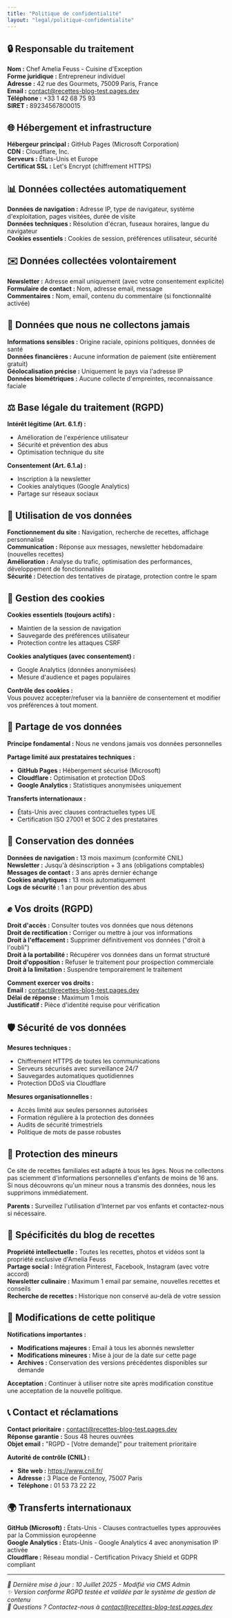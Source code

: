 ```yaml
---
title: "Politique de confidentialité"
layout: "legal/politique-confidentialite"
---
```



## 🔒 Responsable du traitement

**Nom :** Chef Amelia Feuss - Cuisine d'Exception  
**Forme juridique :** Entrepreneur individuel  
**Adresse :** 42 rue des Gourmets, 75009 Paris, France  
**Email :** contact@recettes-blog-test.pages.dev  
**Téléphone :** +33 1 42 68 75 93  
**SIRET :** 89234567800015  

## 🌐 Hébergement et infrastructure

**Hébergeur principal :** GitHub Pages (Microsoft Corporation)  
**CDN :** Cloudflare, Inc.  
**Serveurs :** États-Unis et Europe  
**Certificat SSL :** Let's Encrypt (chiffrement HTTPS)  

## 📊 Données collectées automatiquement

**Données de navigation :** Adresse IP, type de navigateur, système d'exploitation, pages visitées, durée de visite  
**Données techniques :** Résolution d'écran, fuseaux horaires, langue du navigateur  
**Cookies essentiels :** Cookies de session, préférences utilisateur, sécurité  

## ✉️ Données collectées volontairement

**Newsletter :** Adresse email uniquement (avec votre consentement explicite)  
**Formulaire de contact :** Nom, adresse email, message  
**Commentaires :** Nom, email, contenu du commentaire (si fonctionnalité activée)  

## 🚫 Données que nous ne collectons jamais

**Informations sensibles :** Origine raciale, opinions politiques, données de santé  
**Données financières :** Aucune information de paiement (site entièrement gratuit)  
**Géolocalisation précise :** Uniquement le pays via l'adresse IP  
**Données biométriques :** Aucune collecte d'empreintes, reconnaissance faciale  

## ⚖️ Base légale du traitement (RGPD)

**Intérêt légitime (Art. 6.1.f) :**  
- Amélioration de l'expérience utilisateur  
- Sécurité et prévention des abus  
- Optimisation technique du site  

**Consentement (Art. 6.1.a) :**  
- Inscription à la newsletter  
- Cookies analytiques (Google Analytics)  
- Partage sur réseaux sociaux  

## 🎯 Utilisation de vos données

**Fonctionnement du site :** Navigation, recherche de recettes, affichage personnalisé  
**Communication :** Réponse aux messages, newsletter hebdomadaire (nouvelles recettes)  
**Amélioration :** Analyse du trafic, optimisation des performances, développement de fonctionnalités  
**Sécurité :** Détection des tentatives de piratage, protection contre le spam  

## 🍪 Gestion des cookies

**Cookies essentiels (toujours actifs) :**  
- Maintien de la session de navigation  
- Sauvegarde des préférences utilisateur  
- Protection contre les attaques CSRF  

**Cookies analytiques (avec consentement) :**  
- Google Analytics (données anonymisées)  
- Mesure d'audience et pages populaires  

**Contrôle des cookies :**  
Vous pouvez accepter/refuser via la bannière de consentement et modifier vos préférences à tout moment.

## 🤝 Partage de vos données

**Principe fondamental :** Nous ne vendons jamais vos données personnelles  

**Partage limité aux prestataires techniques :**  
- **GitHub Pages :** Hébergement sécurisé (Microsoft)  
- **Cloudflare :** Optimisation et protection DDoS  
- **Google Analytics :** Statistiques anonymisées uniquement  

**Transferts internationaux :**  
- États-Unis avec clauses contractuelles types UE  
- Certification ISO 27001 et SOC 2 des prestataires  

## 📅 Conservation des données

**Données de navigation :** 13 mois maximum (conformité CNIL)  
**Newsletter :** Jusqu'à désinscription + 3 ans (obligations comptables)  
**Messages de contact :** 3 ans après dernier échange  
**Cookies analytiques :** 13 mois automatiquement  
**Logs de sécurité :** 1 an pour prévention des abus  

## ✊ Vos droits (RGPD)

**Droit d'accès :** Consulter toutes vos données que nous détenons  
**Droit de rectification :** Corriger ou mettre à jour vos informations  
**Droit à l'effacement :** Supprimer définitivement vos données ("droit à l'oubli")  
**Droit à la portabilité :** Récupérer vos données dans un format structuré  
**Droit d'opposition :** Refuser le traitement pour prospection commerciale  
**Droit à la limitation :** Suspendre temporairement le traitement  

**Comment exercer vos droits :**  
**Email :** contact@recettes-blog-test.pages.dev  
**Délai de réponse :** Maximum 1 mois  
**Justificatif :** Pièce d'identité requise pour vérification  

## 🛡️ Sécurité de vos données

**Mesures techniques :**  
- Chiffrement HTTPS de toutes les communications  
- Serveurs sécurisés avec surveillance 24/7  
- Sauvegardes automatiques quotidiennes  
- Protection DDoS via Cloudflare  

**Mesures organisationnelles :**  
- Accès limité aux seules personnes autorisées  
- Formation régulière à la protection des données  
- Audits de sécurité trimestriels  
- Politique de mots de passe robustes  

## 👶 Protection des mineurs

Ce site de recettes familiales est adapté à tous les âges. Nous ne collectons pas sciemment d'informations personnelles d'enfants de moins de 16 ans. Si nous découvrons qu'un mineur nous a transmis des données, nous les supprimons immédiatement.

**Parents :** Surveillez l'utilisation d'Internet par vos enfants et contactez-nous si nécessaire.

## 🍳 Spécificités du blog de recettes

**Propriété intellectuelle :** Toutes les recettes, photos et vidéos sont la propriété exclusive d'Amelia Feuss  
**Partage social :** Intégration Pinterest, Facebook, Instagram (avec votre accord)  
**Newsletter culinaire :** Maximum 1 email par semaine, nouvelles recettes et conseils  
**Recherche de recettes :** Historique non conservé au-delà de votre session  

## 🔄 Modifications de cette politique

**Notifications importantes :**  
- **Modifications majeures :** Email à tous les abonnés newsletter  
- **Modifications mineures :** Mise à jour de la date sur cette page  
- **Archives :** Conservation des versions précédentes disponibles sur demande  

**Acceptation :** Continuer à utiliser notre site après modification constitue une acceptation de la nouvelle politique.

## 📞 Contact et réclamations

**Contact prioritaire :** contact@recettes-blog-test.pages.dev  
**Réponse garantie :** Sous 48 heures ouvrées  
**Objet email :** "RGPD - [Votre demande]" pour traitement prioritaire  

**Autorité de contrôle (CNIL) :**  
- **Site web :** https://www.cnil.fr/  
- **Adresse :** 3 Place de Fontenoy, 75007 Paris  
- **Téléphone :** 01 53 73 22 22  

## 🌍 Transferts internationaux

**GitHub (Microsoft) :** États-Unis - Clauses contractuelles types approuvées par la Commission européenne  
**Google Analytics :** États-Unis - Google Analytics 4 avec anonymisation IP activée  
**Cloudflare :** Réseau mondial - Certification Privacy Shield et GDPR compliant  

---

*🔄 Dernière mise à jour : 10 Juillet 2025 - Modifié via CMS Admin*  
*✨ Version conforme RGPD testée et validée par le système de gestion de contenu*  
*📧 Questions ? Contactez-nous à contact@recettes-blog-test.pages.dev*
